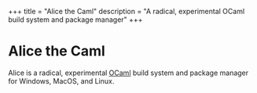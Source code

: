 +++
title = "Alice the Caml"
description = "A radical, experimental OCaml build system and package manager"
+++

# Alice the Caml

Alice is a radical, experimental [OCaml](https://ocaml.org/) build system and package manager for
Windows, MacOS, and Linux.
